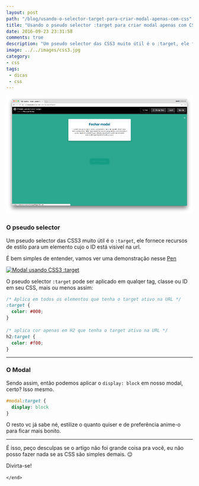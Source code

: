 ```yaml
---
layout: post
path: "/blog/usando-o-selector-target-para-criar-modal-apenas-com-css"
title: "Usando o pseudo selector :target para criar modal apenas com CSS"
date: 2016-09-23 23:31:58
comments: true
description: "Um pseudo selector das CSS3 muito útil é o :target, ele fornece recursos de estilo para um elemento cujo o ID está visivel na url"
image: ../../images/css3.jpg
category:
- css
tags:
 - dicas
 - css
---
```


![Usando o pseudo selector :target para criar modal apenas com CSS](../../images/usando-o-selector-target-para-criar-modal-apenas-com-css.png)

### O pseudo selector

Um pseudo selector das CSS3 muito útil é o `:target`, ele fornece recursos de estilo para um elemento cujo o ID está visivel na url.

É bem simples de entender, vamos ver uma demonstração nesse <a href="http://codepen.io/nandomoreirame/details/WGpjaY/" target="_blank">Pen</a>

[![Modal usando CSS3 :target](https://codepen.io/oknoblich/pen/WGpjaY/image/large.png)](https://codepen.io/nandomoreirame/pen/WGpjaY)

O pseudo selector `:target` pode ser aplicado em qualqer tag, classe ou ID em seu CSS, mais ou menos assim:

```css
/* Aplica em todos os elementos que tenha o target ativo na URL */
:target {
  color: #000;
}

/* aplica cor apenas em H2 que tenha o target ativo na URL */
h2:target {
  color: #f00;
}
```

---

### O Modal

Sendo assim, então podemos aplicar o `display: block` em nosso modal, certo? Isso mesmo.

```css
#modal:target {
  display: block
}
```

O resto vc já sabe né, estilize o quanto quiser e de preferência anime-o para ficar mais bonito.

---

É isso, peço desculpas se o artigo não foi grande coisa pra você, eu não posso fazer nada se as CSS são simples demais. 😌

Divirta-se!

`</end>`
